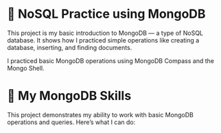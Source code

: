 # 🧭 NoSQL Practice using MongoDB

This project is my basic introduction to MongoDB — a type of NoSQL database.
It shows how I practiced simple operations like creating a database, inserting, and finding documents.

I practiced basic MongoDB operations using MongoDB Compass and the Mongo Shell.

# 🧠 My MongoDB Skills

This project demonstrates my ability to work with basic MongoDB operations and queries.
Here’s what I can do:

